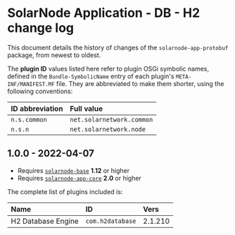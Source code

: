 # SolarNode Application - DB - H2 change log

This document details the history of changes of the `solarnode-app-protobuf` package, from newest to
oldest.

The **plugin ID** values listed here refer to plugin OSGi symbolic names, defined in the
`Bundle-SymbolicName` entry of each plugin's `META-INF/MANIFEST.MF` file. They are abbreviated to
make them shorter, using the following conventions:

| ID abbreviation | Full value                |
|:----------------|:--------------------------|
| `n.s.common`    | `net.solarnetwork.common` |
| `n.s.n`         | `net.solarnetwork.node`   |

## 1.0.0 - 2022-04-07

 * Requires [`solarnode-base`](../../solarnode-base/debian) **1.12** or higher
 * Requires [`solarnode-app-core`](../../solarnode-app-core/debian) **2.0** or higher

The complete list of plugins included is:

| Name               | ID               | Vers    |
|:-------------------|:-----------------|:--------|
| H2 Database Engine | `com.h2database` | 2.1.210 |

